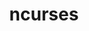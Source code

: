 ---
title: "ncurses"
layout: cache
categories: [package, v0.18]
meta: {"versions": ["6.2"], "compilers": ["gcc@7.5.0", "gcc@8.4.0"]}
spec_files: 
 - spec-0.json
 - spec-1.json
spec_names:
 - 'ncurses@6.2%gcc@7.5.0~symlinks+termlib abi=none arch=linux-ubuntu18.04-x86_64 ^pkgconf@1.8.0%gcc@7.5.0 arch=linux-ubuntu18.04-x86_64'
 - 'ncurses@6.2%gcc@8.4.0~symlinks+termlib abi=none arch=linux-ubuntu18.04-x86_64 ^pkgconf@1.8.0%gcc@8.4.0 arch=linux-ubuntu18.04-x86_64'
---